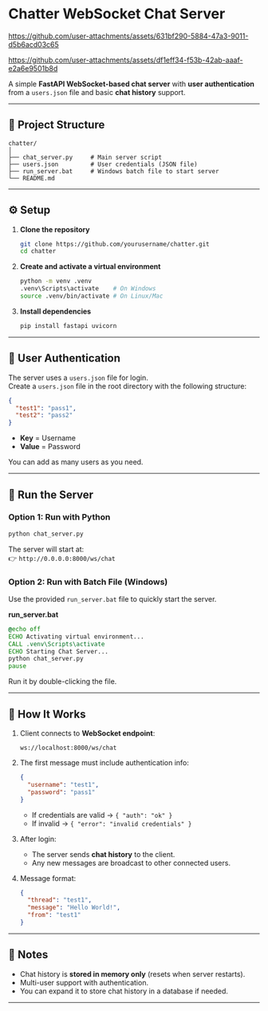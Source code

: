 # Chatter WebSocket Chat Server



https://github.com/user-attachments/assets/631bf290-5884-47a3-9011-d5b6acd03c65




https://github.com/user-attachments/assets/df1eff34-f53b-42ab-aaaf-e2a6e9501b8d







A simple **FastAPI WebSocket-based chat server** with **user authentication** from a `users.json` file and basic **chat history** support.

---

## 📂 Project Structure

```
chatter/
│
├── chat_server.py     # Main server script
├── users.json         # User credentials (JSON file)
├── run_server.bat     # Windows batch file to start server
└── README.md
```

---

## ⚙️ Setup

1. **Clone the repository**
   ```bash
   git clone https://github.com/yourusername/chatter.git
   cd chatter
   ```

2. **Create and activate a virtual environment**
   ```bash
   python -m venv .venv
   .venv\Scripts\activate    # On Windows
   source .venv/bin/activate # On Linux/Mac
   ```

3. **Install dependencies**
   ```bash
   pip install fastapi uvicorn
   ```

---

## 👤 User Authentication

The server uses a `users.json` file for login.  
Create a `users.json` file in the root directory with the following structure:

```json
{
  "test1": "pass1",
  "test2": "pass2"
}
```

- **Key** = Username  
- **Value** = Password

You can add as many users as you need.

---

## 🚀 Run the Server

### Option 1: Run with Python
```bash
python chat_server.py
```

The server will start at:  
👉 `http://0.0.0.0:8000/ws/chat`

### Option 2: Run with Batch File (Windows)

Use the provided `run_server.bat` file to quickly start the server.

**run_server.bat**
```bat
@echo off
ECHO Activating virtual environment...
CALL .venv\Scripts\activate
ECHO Starting Chat Server...
python chat_server.py
pause
```

Run it by double-clicking the file.

---

## 💬 How It Works

1. Client connects to **WebSocket endpoint**:  
   ```
   ws://localhost:8000/ws/chat
   ```

2. The first message must include authentication info:
   ```json
   {
     "username": "test1",
     "password": "pass1"
   }
   ```

   - If credentials are valid → `{ "auth": "ok" }`
   - If invalid → `{ "error": "invalid credentials" }`

3. After login:
   - The server sends **chat history** to the client.
   - Any new messages are broadcast to other connected users.

4. Message format:
   ```json
   {
     "thread": "test1",
     "message": "Hello World!",
     "from": "test1"
   }
   ```

---





## 📝 Notes
- Chat history is **stored in memory only** (resets when server restarts).  
- Multi-user support with authentication.  
- You can expand it to store chat history in a database if needed.  

---
